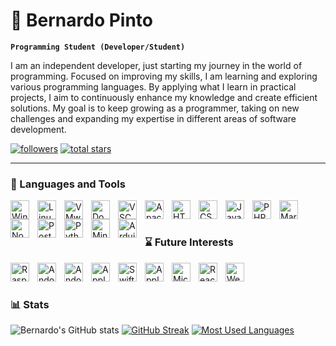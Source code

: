 # 👾 Bernardo Pinto

**`Programming Student (Developer/Student)`**

I am an independent developer, just starting my journey in the world of programming. Focused on improving my skills, I am learning and exploring various programming languages. By applying what I learn in practical projects, I aim to continuously enhance my knowledge and create efficient solutions. My goal is to keep growing as a programmer, taking on new challenges and expanding my expertise in different areas of software development.

   <p align="left">
      <a href="https://github.com/PintoBernardo?tab=followers">
         <img alt="followers" title="Follow me on Github" src="https://custom-icon-badges.demolab.com/github/followers/PintoBernardo?color=236ad3&labelColor=1155ba&style=for-the-badge&logo=person-add&label=Follow&logoColor=white"/></a>
      <a href="https://github.com/PintoBernardo?tab=repositories&sort=stargazers">
         <img alt="total stars" title="Total stars on GitHub" src="https://custom-icon-badges.demolab.com/github/stars/PintoBernardo?color=55960c&style=for-the-badge&labelColor=488207&logo=star"/></a>
   </p>

---

### 🧰 Languages and Tools

<img align="left" alt="Windows" width="30px" style="padding-right:10px;" onclick="#" src="https://cdn.jsdelivr.net/gh/devicons/devicon@latest/icons/windows11/windows11-original.svg"/>
<img align="left" alt="Linux" width="30px" style="padding-right:10px;" onclick="#" src="https://cdn.jsdelivr.net/gh/devicons/devicon@latest/icons/linux/linux-original.svg" />
<img align="left" alt="VMware vSphere" width="30px" style="padding-right:10px;" onclick="#" src="https://cdn.jsdelivr.net/gh/devicons/devicon@latest/icons/vsphere/vsphere-original.svg" />
<img align="left" alt="Docker" width="30px" style="padding-right:10px;" onclick="#" src="https://cdn.jsdelivr.net/gh/devicons/devicon@latest/icons/docker/docker-original.svg" />
<!--<img align="left" alt="Adobe XD" width="30px" style="padding-right:10px;" onclick="#" src="https://cdn.jsdelivr.net/gh/devicons/devicon@latest/icons/xd/xd-original.svg" />-->
<img align="left" alt="VSCode" width="30px" style="padding-right:10px;" onclick="#" src="https://cdn.jsdelivr.net/gh/devicons/devicon@latest/icons/vscode/vscode-original.svg" />
<img align="left" alt="Apache" width="30px" style="padding-right:10px;" onclick="#" src="https://cdn.jsdelivr.net/gh/devicons/devicon@latest/icons/apache/apache-original.svg" />
<img align="left" alt="HTML" width="30px" style="padding-right:10px;" onclick="#" src="https://cdn.jsdelivr.net/gh/devicons/devicon@latest/icons/html5/html5-original.svg" />
<img align="left" alt="CSS" width="30px" style="padding-right:10px;" onclick="#" src="https://cdn.jsdelivr.net/gh/devicons/devicon@latest/icons/css3/css3-original.svg" />
<img align="left" alt="JavaScript" width="30px" style="padding-right:10px;" onclick="#" src="https://cdn.jsdelivr.net/gh/devicons/devicon@latest/icons/javascript/javascript-original.svg" />
<img align="left" alt="PHP" width="30px" style="padding-right:10px;" onclick="#" src="https://cdn.jsdelivr.net/gh/devicons/devicon@latest/icons/php/php-original.svg" />
<img align="left" alt="MariaDB" width="30px" style="padding-right:10px;" onclick="#" src="https://cdn.jsdelivr.net/gh/devicons/devicon@latest/icons/mariadb/mariadb-original.svg" />
<img align="left" alt="NodeJS" width="30px" style="padding-right:10px;" onclick="#" src="https://cdn.jsdelivr.net/gh/devicons/devicon/icons/nodejs/nodejs-original.svg" />
<img align="left" alt="PostMan" width="30px" style="padding-right:10px;" onclick="#" src="https://cdn.jsdelivr.net/gh/devicons/devicon@latest/icons/postman/postman-original.svg" />
<img align="left" alt="Python" width="30px" style="padding-right:10px;" onclick="#" src="https://cdn.jsdelivr.net/gh/devicons/devicon@latest/icons/python/python-original.svg" />
<img align="left" alt="Minecraft" width="30px" style="padding-right:10px;" onclick="#" src="https://cdn.worldvectorlogo.com/logos/minecraft-1.svg" />
<img align="left" alt="Arduino" width="30px" style="padding-right:10px;" onclick="#" src="https://cdn.jsdelivr.net/gh/devicons/devicon@latest/icons/arduino/arduino-original.svg" />
<br />

#

### ⌛ Future Interests

<img align="left" alt="RaspberryPi" width="30px" style="padding-right:10px;" onclick="#" src="https://cdn.jsdelivr.net/gh/devicons/devicon@latest/icons/raspberrypi/raspberrypi-original.svg" />
<img align="left" alt="Andoid" width="30px" style="padding-right:10px;" onclick="#" src="https://cdn.jsdelivr.net/gh/devicons/devicon@latest/icons/android/android-plain.svg"/>
<img align="left" alt="Andoid Studio" width="30px" style="padding-right:10px;" onclick="#" src="https://cdn.jsdelivr.net/gh/devicons/devicon@latest/icons/androidstudio/androidstudio-original.svg"/>
<img align="left" alt="Apple" width="30px" style="padding-right:10px;" onclick="#" src="https://cdn.jsdelivr.net/gh/devicons/devicon@latest/icons/apple/apple-original.svg"/>
<img align="left" alt="Swift" width="30px" style="padding-right:10px;" onclick="#" src="https://cdn.jsdelivr.net/gh/devicons/devicon@latest/icons/swift/swift-original.svg"/>
<img align="left" alt="Apple XCode" width="30px" style="padding-right:10px;" onclick="#" src="https://cdn.jsdelivr.net/gh/devicons/devicon@latest/icons/xcode/xcode-original.svg"/>
<img align="left" alt="Microsoft Azure" width="30px" style="padding-right:10px;" onclick="#" src="https://cdn.jsdelivr.net/gh/devicons/devicon@latest/icons/azure/azure-original.svg"/>
<img align="left" alt="React" width="30px" style="padding-right:10px;" onclick="#" src="https://cdn.jsdelivr.net/gh/devicons/devicon/icons/react/react-original.svg" />
<img align="left" alt="WebStorm" width="30px" style="padding-right:10px;" onclick="#" src="https://cdn.jsdelivr.net/gh/devicons/devicon@latest/icons/webstorm/webstorm-original.svg" />
<br />

#


### 📊 Stats

![Bernardo's GitHub stats](https://github-readme-stats.vercel.app/api?username=PintoBernardo&show_icons=true&theme=github_dark)   [![GitHub Streak](https://streak-stats.demolab.com?user=PintoBernardo&theme=github-dark-blue)](https://git.io/streak-stats)
[![Most Used Languages](https://github-readme-stats.vercel.app/api/wakatime?username=PintoBernardo&theme=github_dark)](https://github.com/anuraghazra/github-readme-stats)

#
<!--
<details>
 <summary><h3>👨‍💻 Forrest's Coding Journey</h3></summary>
   I started my coding journey as a naive computer science student with a passion to learn everything I could about this programming world - code, unix, linux, theory. And all the while, teaching myself iOS development with a dream to build my own app, but that soon got overshadowed by my desire to excel in Java. A desire that landed me a full-stack software engineering job upon graduation. However, I had another desire I had been pursuing throughout this time - YouTube content creation. I eventually ended up quitting my software engineering job to pursue YouTube full-time, and that has been my focus ever since. But there's something that's always bothered me about my journey - abandoning my dream of building my own app to pursue the safe route, a job. Now I've already taken the leap away from that safety net into this uncomfortable, unexplored world that it being a creator. And it worked out, but again, it became comfortable. It's easier to create a video than go out on a ledge and build my own product. I do have to eat, at the end of the day, but I think it's time. It's time to get uncomfortable again. I have a burning desire to get back on the horse, and fulfill that dream younger me had of building my own app, my own product. And in order to do that, I'll be implmementing a few measures to streamline my YouTube content to focus more time on fulfilling that dream - a dream that I'll be ready to tackle in 2023 due to the measure I'm putting in place now until the end of 2022. Don't wait up, because I'm coming.
-->
